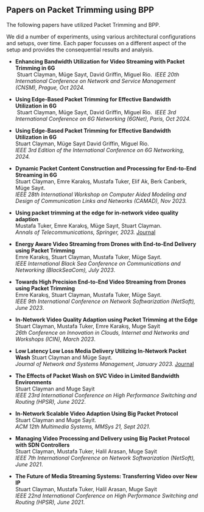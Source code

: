 ## Papers on Packet Trimming using BPP

The following papers have utilized Packet Trimming and BPP.

We did a number of experiments, using various architectural configurations and setups, over time.  Each paper focusses on a different aspect of the setup and provides the consequential results and analysis.

- **Enhancing Bandwidth Utilization for Video Streaming with Packet Trimming in 6G**  
 Stuart Clayman, Müge Sayıt, David Griffin, Miguel Rio.   *IEEE 20th International Conference on Network and Service Management (CNSM), Prague, Oct 2024.*

- **Using Edge-Based Packet Trimming for Effective Bandwidth Utilization in 6G**  
 Stuart Clayman, Müge Sayıt, David Griffin, Miguel Rio.   *IEEE 3rd International Conference on 6G Networking (6GNet), Paris, Oct 2024.*

- **Using Edge-Based Packet Trimming for Effective Bandwidth Utilization in 6G**  
Stuart Clayman, Müge Sayıt David Griffin, Miguel Rio.  
*IEEE 3rd Edition of the International Conference on 6G Networking, 2024.*

- **Dynamic Packet Content Construction and Processing for End-to-End Streaming in 6G**  
Stuart Clayman, Emre Karakış, Mustafa Tuker, Elif Ak, Berk Canberk, Müge Sayıt.  
 *IEEE 28th International Workshop on Computer Aided Modeling and Design of Communication Links and Networks (CAMAD), Nov 2023.*
 
- **Using packet trimming at the edge for in-network video quality adaption**  
Mustafa Tuker, Emre Karakış, Müge Sayıt, Stuart Clayman.  
*Annals of Telecommunications, Springer, 2023.*
[Journal](https://link.springer.com/article/10.1007/s12243-023-00981-8)
 
- **Energy Aware Video Streaming from Drones with End-to-End Delivery using Packet Trimming**  
Emre Karakış, Stuart Clayman, Mustafa Tuker, Müge Sayıt.  
*IEEE International Black Sea Conference on Communications and Networking (BlackSeaCom), July 2023*.


- **Towards High Precision End-to-End Video Streaming from Drones using Packet Trimming**  
Emre Karakış, Stuart Clayman, Mustafa Tuker, Müge Sayıt.  
 *IEEE 9th International Conference on Network Softwarization (NetSoft), June 2023*.


- **In-Network Video Quality Adaption using Packet Trimming at the Edge**  
Stuart Clayman, Mustafa Tuker, Emre Karakış, Muge Sayit  
*26th Conference on Innovation in Clouds, Internet and Networks and Workshops (ICIN), March 2023*.


- **Low Latency Low Loss Media Delivery Utilizing In-Network Packet Wash** 
Stuart Clayman and Müge Sayıt.  
*Journal of Network and Systems Management, January 2023.*
 [Journal](https://link.springer.com/article/10.1007/s10922-022-09712-1)

- **The Effects of Packet Wash on SVC Video in Limited Bandwidth Environments**  
Stuart Clayman and Muge Sayit  
*IEEE 23rd International Conference on High Performance Switching and Routing (HPSR), June 2022*.


- **In-Network Scalable Video Adaption Using Big Packet Protocol**  
Stuart Clayman and Muge Sayit.  
*ACM 12th Multimedia Systems, MMSys 21, Sept 2021*.

- **Managing Video Processing and Delivery using Big Packet Protocol with SDN Controllers**  
Stuart Clayman, Mustafa Tuker, Halil Arasan, Muge Sayit  
*IEEE 7th International Conference on Network Softwarization (NetSoft), June 2021*.


- **The Future of Media Streaming Systems: Transferring Video over New IP**  
Stuart Clayman, Mustafa Tuker, Halil Arasan, Muge Sayit  
*IEEE 22nd International Conference on High Performance Switching and Routing (HPSR), June 2021*.

